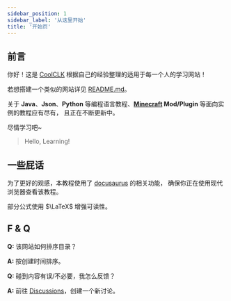 ```yaml
---
sidebar_position: 1
sidebar_label: '从这里开始'
title: '开始页'
---
```


## 前言

你好！这是 [CoolCLK](https://github.com/CoolCLK/) 根据自己的经验整理的适用于每一个人的学习网站！

若想搭建一个类似的网站详见 [README.md](https://github.com/CoolCLK/tutorial/blob/main/README.md)。

关于 **Java**、**Json**、**Python** 等编程语言教程、**[Minecraft](https://www.minecraft.net) Mod/Plugin** 等面向实例的教程应有尽有， 且正在不断更新中。

尽情学习吧~

> Hello, Learning!

## 一些屁话

为了更好的观感，本教程使用了 [docusaurus](https://docusaurus.io/) 的相关功能，
确保你正在使用现代浏览器查看该教程。

部分公式使用 $\LaTeX$ 增强可读性。

## F & Q

__Q:__ 该网站如何排序目录？

__A:__ 按创建时间排序。

__Q:__ 碰到内容有误/不必要，我怎么反馈？

__A:__ 前往 [Discussions](https://github.com/CoolCLK/tutorial/discussions)，创建一个新讨论。